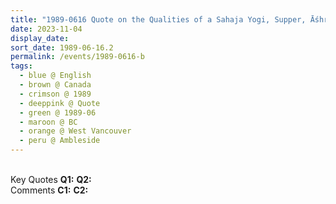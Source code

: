 ```yaml
---
title: "1989-0616 Quote on the Qualities of a Sahaja Yogi, Supper, Āśhram, Keith Road, Ambleside, West Vancouver, BC, Canada"
date: 2023-11-04
display_date: 
sort_date: 1989-06-16.2
permalink: /events/1989-0616-b
tags:
  - blue @ English
  - brown @ Canada
  - crimson @ 1989
  - deeppink @ Quote
  - green @ 1989-06
  - maroon @ BC
  - orange @ West Vancouver
  - peru @ Ambleside
---
```


<br>

<wave-list>
  <list-title color="DarkSeaGreen" width="55">Key Quotes</list-title>
  <list-item color="BlanchedAlmond" width="280"><b>Q1:</b> <i></i></list-item>
  <list-item color="Lavender" width="280"><b>Q2:</b> <i></i></list-item>
</wave-list>

<br>

<wave-list>
  <list-title color="DarkSeaGreen" width="55">Comments</list-title>
  <list-item color="BlanchedAlmond" width="280"><b>C1:</b> <i></i></list-item>
  <list-item color="Lavender" width="280"><b>C2:</b> <i></i></list-item>
</wave-list>